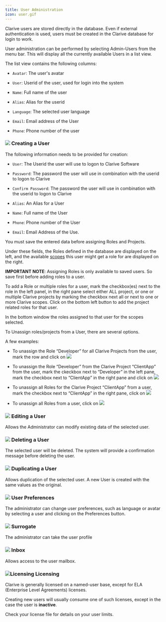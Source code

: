 ```yaml
---
title: User Administration
icon: user.gif
---
```


Clarive users are stored directly in the database. Even if
external authentication is used, users must be created in the
Clarive database for login to work.

User administration can be performed by selecting Admin-Users from the menu bar.
This will display all the currently available Users in a list view.

The list view contains the following columns:

- `Avatar`: The user's avatar

- `User`: Userid of the user, used for login into the system

- `Name`: Full name of the user

- `Alias`: Alias for the userid

- `Language`: The selected user language

- `Email`: Email address of the User

- `Phone`: Phone number of the user

### <img src="/static/images/icons/add.gif" /> Creating a User

The following information needs to be provided for creation:

- `User`: The Userid the user will use to logon to Clarive Software

- `Password`: The password the user will use in combination with the userid to logon to Clarive

- `Confirm Password`: The password the user will use in combination with the userid to logon to Clarive

- `Alias`: An Alias for a User

- `Name`: Full name of the User

- `Phone`: Phone number of the User

- `Email`: Email Address of the Use.

You must save the entered data before assigning Roles and Projects.

Under these fields, the Roles defined in the database are displayed on the left, and the available
[scopes](concepts/scope) this user might get a role for are displayed on the right.

**IMPORTANT NOTE**: Assigning Roles is only available to saved users.
So save first before adding roles to a user.

To add a Role or multiple roles for a user, mark the checkbox(es)
next to the role in the left panel, in the right pane select either ALL project, or
one or multiple Clarive projects by marking the checkbox next all or next to one or more Clarive scopes.
Click on the bottom left button  to add the project related roles for that user.

In the bottom window the roles assigned to that user for the scopes selected.

To Unassign roles/projects from a User, there are several options.

A few examples:

- To unassign the Role “Developer” for all Clarive Projects from the user, mark the row and click on <img src="/static/images/icons/delete_red.png" />

- To unassign the Role “Developer” from the Clarive Project “ClientApp”  from  the user, mark the ckeckbox next to “Developer” in the left pane, mark the checkbox next to “ClientApp” in the right pane and click on  <img src="/static/images/icons/key_delete.png" />

- To unassign all Roles for the Clarive Project “ClientApp” from  a user, mark the checkbox next to “ClientApp” in the right pane, click on <img src="/static/images/icons/key_delete.png" />

- To unassign all Roles from  a user, click on <img src="/static/images/icons/del_all.png" />


### <img src="/static/images/icons/edit.gif" /> Editing a User

Allows the Administrator can modify existing data of the selected user.


### <img src="/static/images/icons/delete_.png" /> Deleting a User

The selected user will be deleted. The system will provide a confirmation message before deleting the user.


### <img src="/static/images/icons/copy.svg" /> Duplicating a User

Allows duplication of the selected user. A new User is created with the same values as the original.


### <img src="/static/images/icons/prefs.png" /> User Preferences

The administrator can change user preferences, such as language or avatar by selecting a user and clicking on the Preferences button.


### <img src="/static/images/icons/surrogate.png" /> Surrogate

The administrator can take the user profile

### <img src="/static/images/icons/envelope.png" /> Inbox

Allows access to the user mailbox.

### <img src = "/static/images/icons/about.png" alt='Licensing' /> Licensing

Clarive is generally licensed on a named-user base, except for ELA (Enterprise Level Agreements) licenses.

Creating new users will usually consume one of such licenses, except in the case the user is **inactive**.

Check your license file for details on your user limits.

